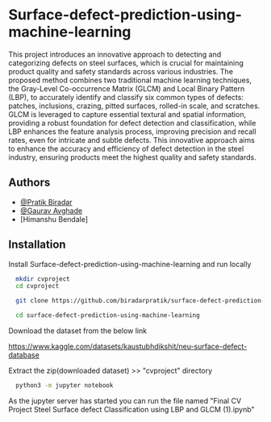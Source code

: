 
# Surface-defect-prediction-using-machine-learning



This project introduces an innovative approach to detecting and categorizing defects on steel surfaces, which is crucial for maintaining product quality and safety standards across various industries. The proposed method combines two traditional machine learning techniques, the Gray-Level Co-occurrence Matrix (GLCM) and Local Binary Pattern (LBP), to accurately identify and classify six common types of defects: patches, inclusions, crazing, pitted surfaces, rolled-in scale, and scratches. GLCM is leveraged to capture essential textural and spatial information, providing a robust foundation for defect detection and classification, while LBP enhances the feature analysis process, improving precision and recall rates, even for intricate and subtle defects. This innovative approach aims to enhance the accuracy and efficiency of defect detection in the steel industry, ensuring products meet the highest quality and safety standards.


## Authors

- [@Pratik Biradar](https://www.github.com/biradarpratik)
- [@Gaurav Avghade](https://www.github.com/gauravavghade)
- [Himanshu Bendale]




## Installation

Install Surface-defect-prediction-using-machine-learning and run locally

```bash
  mkdir cvproject
  cd cvproject
```  

```bash
  git clone https://github.com/biradarpratik/surface-defect-prediction-using-machine-learning.git
```
```bash
  cd surface-defect-prediction-using-machine-learning
```

Download the dataset from the below link

https://www.kaggle.com/datasets/kaustubhdikshit/neu-surface-defect-database

Extract the zip(downloaded dataset) >> "cvproject" directory  

```bash
  python3 -m jupyter notebook
```  
As the jupyter server has started you can run the file named 
"Final CV Project Steel Surface defect Classification using LBP and GLCM (1).ipynb"

